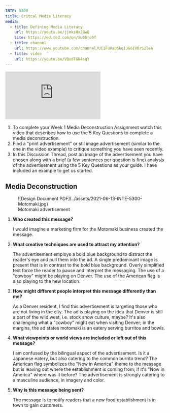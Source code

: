 ```yaml
---
INTE: 5300
title: Critcal Media Literacy
media:
  - title: Defining Media Literacy
    url: https://youtu.be/jjmksHxJBwQ
    site: https://ed.ted.com/on/SUS6ro9f
  - title: channel
    url: https://www.youtube.com/channel/UC1FuVabSkq1JG6IVBrSZleA
  - title: video
    url: https://youtu.be/VQxdTGN4sqY
---
```


<div class="aspect-ratio aspect-ratio--16-9">
  <iframe class="aspect-ratio--content" src="https://www.youtube-nocookie.com/embed/VQxdTGN4sqY" title="YouTube video player" frameborder="0" allow="accelerometer; autoplay; clipboard-write; encrypted-media; gyroscope; picture-in-picture" allowfullscreen></iframe>
</div>

1. To complete your Week 1 Media Deconstruction Assignment watch this video that describes how to use the 5 Key Questions to complete a media deconstruction.
2. Find a "print advertisement" or stll image advertisement (similar to the one in the video example) to critique something you have seen recently.
3. In this Discussion Thread, post an image of the advertisement you have chosen along with a brief (a few sentences per question is fine) analysis of the advertisement using the 5 Key Questions as your guide. I have included an example to get us started.

## Media Deconstruction

<figure markdown>
  ![Design Document PDF](../assets/2021-06-13-INTE-5300-Motomaki.jpg)
  <figcaption markdown>Motomaki advertisement</figcaption>
</figure>

1. **Who created this message?**

    I would imagine a marketing firm for the Motomaki business created the message.

2. **What creative techniques are used to attract my attention?**

    The advertisement employs a bold blue background to distract the reader's eye and pull them into the ad. A single predominant image is present that is in contrast to the bold blue background. Overly simplified text force the reader to pause and interpret the messaging. The use of a "cowboy" might be playing on Denver. The use of the American flag is also playing to the new location.

3. **How might different people interpret this message differently than me?**

    As a Denver resident, I find this advertisement is targeting those who are not living in the city. The ad is playing on the idea that Denver is still a part of the wild west, i.e. stock show culture, maybe? It's also challenging what a "cowboy" might eat when visiting Denver; in the margins, the ad states motomaki is an eatery serving burritos and bowls.

4. **What viewpoints or world views are included or left out of this message?**

    I am confused by the bilingual aspect of the advertisement. Is it a Japanese eatery, but also catering to the common burrito trend? The American flag symbolizes the "Now in America" theme to the message but is leaving out where the establishment is coming from; if it's "Now in America" where was it before? The advertisement is strongly catering to a masculine audience, in imagery and color.

5. **Why is this message being sent?**

    The message is to notify readers that a new food establishment is in town to gain customers.
